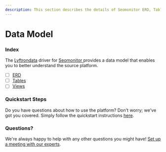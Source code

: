 ```yaml
---
description: This section describes the details of Seomonitor ERD, Tables, and Views.
---
```


# Data Model

### Index

The  [Lyftrondata](https://www.lyftrondata.com/) driver for [Seomonitor](https://www.lyftrondata.com/integration/seomonitor/)[ ](https://www.lyftrondata.com/integration/seomonitor/)provides a data model that enables you to better understand the source platform.

* [ ] [ERD](../../../marketing-analytics/seomonitor/data-model/erd.md)
* [ ] [Tables](../../../marketing-analytics/seomonitor/data-model/tables.md)
* [ ] [Views](../../../marketing-analytics/seomonitor/data-model/views.md)

### Quickstart Steps

Do you have questions about how to use the platform? Don't worry; we've got you covered. Simply follow the quickstart instructions [here](../../../../quickstart-steps.md).

### Questions? <a href="#questions" id="questions"></a>

We're always happy to help with any other questions you might have! [Set up a meeting with our experts](https://www.lyftrondata.com/book-a-meeting/).

